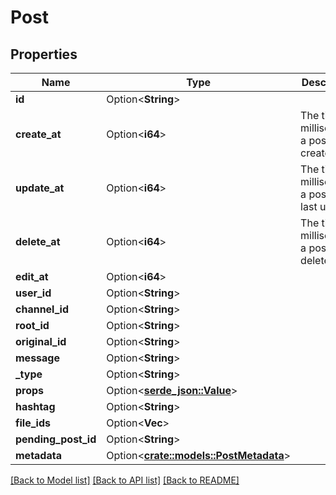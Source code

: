 # Post

## Properties

Name | Type | Description | Notes
------------ | ------------- | ------------- | -------------
**id** | Option<**String**> |  | [optional]
**create_at** | Option<**i64**> | The time in milliseconds a post was created | [optional]
**update_at** | Option<**i64**> | The time in milliseconds a post was last updated | [optional]
**delete_at** | Option<**i64**> | The time in milliseconds a post was deleted | [optional]
**edit_at** | Option<**i64**> |  | [optional]
**user_id** | Option<**String**> |  | [optional]
**channel_id** | Option<**String**> |  | [optional]
**root_id** | Option<**String**> |  | [optional]
**original_id** | Option<**String**> |  | [optional]
**message** | Option<**String**> |  | [optional]
**_type** | Option<**String**> |  | [optional]
**props** | Option<[**serde_json::Value**](.md)> |  | [optional]
**hashtag** | Option<**String**> |  | [optional]
**file_ids** | Option<**Vec<String>**> |  | [optional]
**pending_post_id** | Option<**String**> |  | [optional]
**metadata** | Option<[**crate::models::PostMetadata**](PostMetadata.md)> |  | [optional]

[[Back to Model list]](../README.md#documentation-for-models) [[Back to API list]](../README.md#documentation-for-api-endpoints) [[Back to README]](../README.md)


